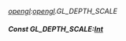 _[opengl](../../modules/opengl/opengl-module.md):[opengl](../../modules/opengl/opengl-module.md).GL\_DEPTH\_SCALE_
##### Const GL\_DEPTH\_SCALE:[Int](../../modules/wonkey/wonkey-types-int.md)

